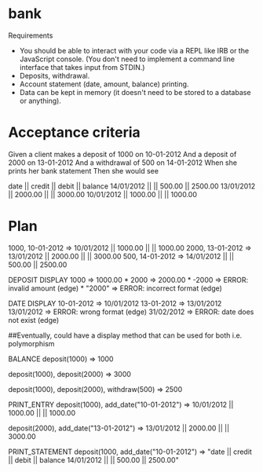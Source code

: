 # bank

Requirements
* You should be able to interact with your code via a REPL like IRB or the JavaScript console. (You don't need to implement a command line interface that takes input from STDIN.)
* Deposits, withdrawal.
* Account statement (date, amount, balance) printing.
* Data can be kept in memory (it doesn't need to be stored to a database or anything).

# Acceptance criteria
Given a client makes a deposit of 1000 on 10-01-2012
And a deposit of 2000 on 13-01-2012
And a withdrawal of 500 on 14-01-2012
When she prints her bank statement
Then she would see

date || credit || debit || balance
14/01/2012 || || 500.00 || 2500.00
13/01/2012 || 2000.00 || || 3000.00
10/01/2012 || 1000.00 || || 1000.00


# Plan

1000, 10-01-2012 => 10/01/2012 || 1000.00 || || 1000.00
2000, 13-01-2012 => 13/01/2012 || 2000.00 || || 3000.00
500, 14-01-2012 => 14/01/2012 || || 500.00 || 2500.00

DEPOSIT DISPLAY
1000 => 1000.00 *
2000 => 2000.00 *
-2000 => ERROR: invalid amount (edge) *
"2000" => ERROR: incorrect format (edge)

DATE DISPLAY
10-01-2012 => 10/01/2012
13-01-2012 => 13/01/2012
13/01/2012 => ERROR: wrong format (edge)
31/02/2012 => ERROR: date does not exist (edge)

##Eventually, could have a display method that can be used for both i.e. polymorphism

BALANCE
deposit(1000) => 1000

deposit(1000), deposit(2000) => 3000

deposit(1000), deposit(2000), withdraw(500) => 2500

PRINT_ENTRY
deposit(1000), add_date("10-01-2012") => 10/01/2012 || 1000.00 || || 1000.00

deposit(2000), add_date("13-01-2012") => 13/01/2012 || 2000.00 || || 3000.00

PRINT_STATEMENT
deposit(1000, add_date("10-01-2012") => "date || credit || debit || balance
                                        14/01/2012 || || 500.00 || 2500.00"